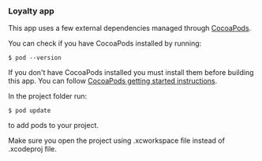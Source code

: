 ﻿### Loyalty app

This app uses a few external dependencies managed through [CocoaPods](https://cocoapods.org).

You can check if you have CocoaPods installed by running:
```
$ pod --version
```

If you don't have CocoaPods installed you must install them before building this app. You can follow [CocoaPods getting started instructions](https://guides.cocoapods.org/using/getting-started.html).

In the project folder run:
```
$ pod update
```
to add pods to your project.

Make sure you open the project using .xcworkspace file instead of .xcodeproj file.